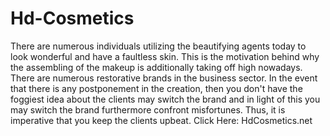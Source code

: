 # Hd-Cosmetics
There are numerous individuals utilizing the beautifying agents today to look wonderful and have a faultless skin. This is the motivation behind why the assembling of the makeup is additionally taking off high nowadays. There are numerous restorative brands in the business sector. In the event that there is any postponement in the creation, then you don't have the foggiest idea about the clients may switch the brand and in light of this you may switch the brand furthermore confront misfortunes. Thus, it is imperative that you keep the clients upbeat. Click Here: HdCosmetics.net
